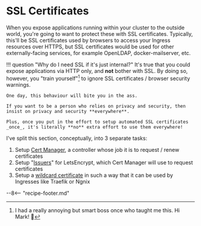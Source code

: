 # SSL Certificates

When you expose applications running within your cluster to the outside world, you're going to want to protect these with SSL certificates. Typically, this'll be SSL certificates used by browsers to access your Ingress resources over HTTPS, but SSL certificates would be used for other externally-facing services, for example OpenLDAP, docker-mailserver, etc.

!!! question "Why do I need SSL if it's just internal?"
    It's true that you could expose applications via HTTP only, and **not** bother with SSL. By doing so, however, you "train yourself"[^1] to ignore SSL certificates / browser security warnings.
    
    One day, this behaviour will bite you in the ass. 
    
    If you want to be a person who relies on privacy and security, then insist on privacy and security **everywhere**.

    Plus, once you put in the effort to setup automated SSL certificates _once_, it's literally **no** extra effort to use them everywhere!

I've split this section, conceptually, into 3 separate tasks:

1. Setup [Cert Manager](/kubernetes/ssl-certificates/cert-manager/), a controller whose job it is to request / renew certificates
2. Setup "[Issuers](/kubernetes/ssl-certificates/letsencrypt-issuers/)" for LetsEncrypt, which Cert Manager will use to request certificates
3. Setup a [wildcard certificate](/kubernetes/ssl-certificates/letsencrypt-wildcard/) in such a way that it can be used by Ingresses like Traefik or Ngnix

--8<-- "recipe-footer.md"

[^1]: I had a really annoying but smart boss once who taught me this. Hi Mark! :wave: